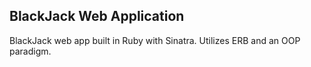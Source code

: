 ## BlackJack Web Application

BlackJack web app built in Ruby with Sinatra. Utilizes ERB and an OOP paradigm.
